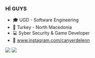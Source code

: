 ### Hİ GUYS  

- 🎓 UGD - Software Engineering
- 📍  Turkey - North Macedonia 
- 💻 Syber Security & Game Developer                                  
- 📱  www.instagram.com/canyerdelenn                                                                                                                                                         
<img src="https://github-readme-stats.vercel.app/api?username=canyerdelen&&show_icons=true&title_color=ffffff&icon_color=bb2acf&text_color=daf7dc&bg_color=151515">
<img src="https://raw.githubusercontent.com/rajput2107/rajput2107/master/Assets/Developer.gif">
